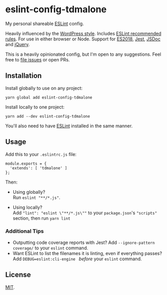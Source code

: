 # eslint-config-tdmalone

My personal shareable [ESLint](https://eslint.org/) config.

Heavily influenced by the [WordPress style](https://make.wordpress.org/core/handbook/best-practices/coding-standards/javascript/). Includes [ESLint recommended rules](https://github.com/eslint/eslint/blob/master/conf/eslint-recommended.js). For use in either browser or Node. Support for [ES2018](https://node.green/#ES2018), [Jest](https://jestjs.io/), [JSDoc](http://usejsdoc.org/) and [jQuery](https://jquery.com/).

This is a heavily opinionated config, but I'm open to any suggestions. Feel free to [file issues](https://github.com/tdmalone/eslint-config-tdmalone/issues/new) or open PRs.

## Installation

Install globally to use on any project:

    yarn global add eslint-config-tdmalone

Install locally to one project:

    yarn add --dev eslint-config-tdmalone

You'll also need to have [ESLint](https://eslint.org/) installed in the same manner.

## Usage

Add this to your `.eslintrc.js` file:

    module.exports = {
      'extends': [ 'tdmalone' ]
    };

Then:
* Using globally?  
  Run `eslint "**/*.js"`.

* Using locally?  
  Add `"lint": "eslint \"**/*.js\""` to your `package.json`'s `"scripts"` section, then run `yarn lint`

### Additional Tips

* Outputting code coverage reports with Jest? Add `--ignore-pattern coverage/` to your `eslint` command.
* Want ESLint to list the filenames it is linting, even if everything passes? Add `DEBUG=eslint:cli-engine ` _before_ your `eslint` command.

## License

[MIT](LICENSE).
